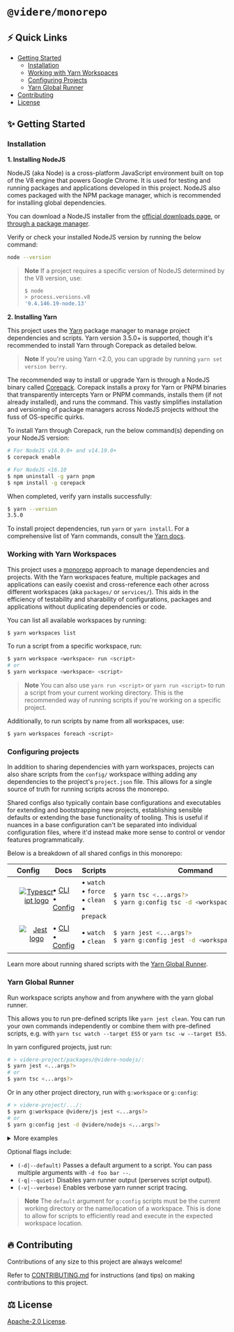 # `@videre/monorepo`

## ⚡ Quick Links

- [Getting Started](#-getting-started)
  - [Installation](#installation)
  - [Working with Yarn Workspaces](#working-with-yarn-workspaces)
  - [Configuring Projects](#configuring-projects)
  - [Yarn Global Runner](#yarn-global-runner)
- [Contributing](#-contributing)
- [License](#%EF%B8%8F-license)

## ✨ Getting Started

### Installation

**1. Installing NodeJS**

NodeJS (aka Node) is a cross-platform JavaScript environment built on top of the V8 engine that powers Google Chrome. It is used for testing and running packages and applications developed in this project. NodeJS also comes packaged with the NPM package manager, which is recommended for installing global dependencies.

You can download a NodeJS installer from the [official downloads page](https://nodejs.org/en/download), or [through a package manager](https://nodejs.org/en/download/package-manager).

Verify or check your installed NodeJS version by running the below command:
```sh
node --version
```

> **Note** If a project requires a specific version of NodeJS determined by the V8 version, use:
> ```sh
> $ node
> > process.versions.v8
> '9.4.146.19-node.13'
> ```

**2. Installing Yarn**

This project uses the [Yarn](https://yarnpkg.com) package manager to manage project dependencies and scripts. Yarn version 3.5.0+ is supported, though it's recommended to install Yarn through Corepack as detailed below.

> **Note** If you're using Yarn <2.0, you can upgrade by running `yarn set version berry`.

The recommended way to install or upgrade Yarn is through a NodeJS binary called [Corepack](https://nodejs.org/api/corepack.html). Corepack installs a proxy for Yarn or PNPM binaries that transparently intercepts Yarn or PNPM commands, installs them (if not already installed), and runs the command. This vastly simplifies installation and versioning of package managers across NodeJS projects without the fuss of OS-specific quirks.

To install Yarn through Corepack, run the below command(s) depending on your NodeJS version:

```sh
# For NodeJS v16.9.0+ and v14.19.0+
$ corepack enable

# For NodeJS <16.10
$ npm uninstall -g yarn pnpm
$ npm install -g corepack
```

When completed, verify yarn installs successfully:
```sh
$ yarn --version
3.5.0
```

To install project dependencies, run `yarn` or `yarn install`. For a comprehensive list of Yarn commands, consult the [Yarn docs](https://yarnpkg.com/getting-started/usage).

### Working with Yarn Workspaces

This project uses a [monorepo](https://en.wikipedia.org/wiki/Monorepo) approach to manage dependencies and projects. With the Yarn workspaces feature, multiple packages and applications can easily coexist and cross-reference each other across different workspaces (aka `packages/` or `services/`). This aids in the efficiency of testability and sharability of configurations, packages and applications without duplicating dependencies or code.

You can list all available workspaces by running:
```sh
$ yarn workspaces list
```

To run a script from a specific workspace, run:
```sh
$ yarn workspace <workspace> run <script>
# or
$ yarn workspace <workspace> <script>
```

> **Note** You can also use `yarn run <script>` or `yarn run <script>` to run a script from your current working directory. This is the recommended way of running scripts if you're working on a specific project.

Additionally, to run scripts by name from all workspaces, use:
```sh
$ yarn workspaces foreach <script>
```

### Configuring projects

In addition to sharing dependencies with yarn workspaces, projects can also share scripts from the `config/` workspace withing adding any dependencies to the project's `project.json` file. This allows for a single source of truth for running scripts across the monorepo.

Shared configs also typically contain base configurations and executables for extending and bootstrapping new projects, establishing sensible defaults or extending the base functionality of tooling. This is useful if nuances in a base configuration can't be separated into individual configuration files, where it'd instead make more sense to control or vendor features programmatically.

Below is a breakdown of all shared configs in this monorepo:

<!-- #region table --->

<table>
  <thead>
    <tr>
      <th>Config</th>
      <th>Docs</th>
      <th>Scripts</th>
      <th>Command</th>
    </tr>
  </thead>
  <tbody>
  <!-- Build Tools -->
    <tr>
      <td style="text-align: center;">
        <a href="/config/tsc">
          <img
            align="center"
            style="transform: translate(+24%,-16%)"
            src="https://img.shields.io/badge/config/tsc-%233178C6.svg?&style=for-the-badge&logo=typescript&logoColor=white"
            alt="Typescript logo"
            />
        </a>
      </td>
      <td>
        • <a href="https://www.typescriptlang.org/docs/handbook/compiler-options.html">
          CLI
        </a><br/>
        • <a href="https://www.typescriptlang.org/tsconfig">
          Config
        </a><br/>
      </td>
      <td>
        • <code>watch</code><br/>
        • <code>force</code><br/>
        • <code>clean</code><br/>
        • <code>prepack</code><br/>
      </td>
<td>

```sh
$ yarn tsc <...args?>
$ yarn g:config tsc -d <workspace> <...args?>
```

</td>
    </tr>
    <tr>
  <!-- Testing Tools -->
    <tr>
      <td style="text-align: center;">
        <a href="/config/jest">
          <img
            align="center"
            style="transform: translate(+24%,-16%)"
            src="https://img.shields.io/badge/config/jest-%23C21325.svg?&style=for-the-badge&logo=jest&logoColor=white"
            alt="Jest logo"
            />
        </a>
      </td>
      <td>
        • <a href="https://jestjs.io/docs/cli">
          CLI
        </a><br/>
        • <a href="https://jestjs.io/docs/configuration">
          Config
        </a><br/>
      </td>
      <td>
        • <code>watch</code><br/>
        • <code>clean</code><br/>
      </td>
<td>

```sh
$ yarn jest <...args?>
$ yarn g:config jest -d <workspace> <...args?>
```

</td>
    </tr>
</table>

<!-- #endregion --->

Learn more about running shared scripts with the [Yarn Global Runner](#yarn-global-runner).

### Yarn Global Runner

Run workspace scripts anyhow and from anywhere with the yarn global runner.

This allows you to run pre-defined scripts like `yarn jest clean`. You can run your own commands independently or combine them with pre-defined scripts, e.g. with `yarn tsc watch --target ES5` or `yarn tsc -w --target ES5`.

In yarn configured projects, just run:
```sh
# > videre-project/packages/@videre-nodejs/:
$ yarn jest <...args?>
# or
$ yarn tsc <...args?>
```
Or in any other project directory, run with `g:workspace` or `g:config`:
```sh
# > videre-project/.../:
$ yarn g:workspace @videre/js jest <...args?>
# or
$ yarn g:config jest -d @videre/nodejs <...args?>
```

<!-- #region examples --->

<details><summary>More examples</summary>

> For workspace scripts, run commands with `g:workspace`:
> ```sh
> # > videre-project/.../:
> $ yarn g:workspace <workspace> <...flags?> <script> <...args?>
> # e.g.
> $ yarn g:workspace @videre/js -v jest --watch -- file.test.ts
> $ yarn g:workspace config-jest -d @videre/js -v watch -- file.test.ts
> ```
> 
> For config scripts, run commands with `g:config`:
> ```sh
> # > videre-project/.../:
> $ yarn g:config <workspace> <...flags> <script> <...args?>
> # e.g.
> $ yarn g:config jest -d @videre/js -v watch -- file.test.ts
> ```

</details>

<!-- #endregion --->

Optional flags include:

- `(-d|--default)` Passes a default argument to a script. You can pass multiple arguments with `-d foo bar --`.
- `(-q|--quiet)` Disables yarn runner output (perserves script output).
- `(-v|--verbose)` Enables verbose yarn runner script tracing.

> **Note** The `default` argument for `g:config` scripts must be the current working directory or the name/location of a workspace. This is done to allow for scripts to efficiently read and execute in the expected workspace location.

## 🔥 Contributing
Contributions of any size to this project are always welcome!

Refer to [CONTRIBUTING.md](/docs/CONTRIBUTING.md) for instructions (and tips) on making contributions to this project.

## ⚖️ License
[Apache-2.0 License](/LICENSE).
